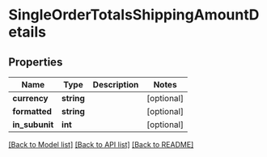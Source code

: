 # SingleOrderTotalsShippingAmountDetails

## Properties
Name | Type | Description | Notes
------------ | ------------- | ------------- | -------------
**currency** | **string** |  | [optional] 
**formatted** | **string** |  | [optional] 
**in_subunit** | **int** |  | [optional] 

[[Back to Model list]](../README.md#documentation-for-models) [[Back to API list]](../README.md#documentation-for-api-endpoints) [[Back to README]](../README.md)


